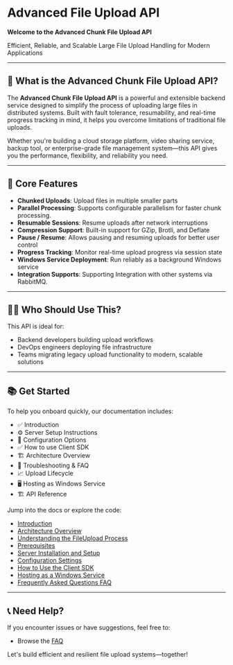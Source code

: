 
# Advanced File Upload API
**Welcome to the Advanced Chunk File Upload API**

Efficient, Reliable, and Scalable Large File Upload Handling for Modern Applications

---

## 🚀 What is the Advanced Chunk File Upload API?
The **Advanced Chunk File Upload API** is a powerful and extensible backend service designed to simplify the process of uploading large files in distributed systems. Built with fault tolerance, resumability, and real-time progress tracking in mind, it helps you overcome limitations of traditional file uploads.

Whether you're building a cloud storage platform, video sharing service, backup tool, or enterprise-grade file management system—this API gives you the performance, flexibility, and reliability you need.

---

## 🧰 Core Features
- **Chunked Uploads**: Upload files in multiple smaller parts
- **Parallel Processing**: Supports configurable parallelism for faster chunk processing.
- **Resumable Sessions**: Resume uploads after network interruptions
- **Compression Support**: Built-in support for GZip, Brotli, and Deflate
- **Pause / Resume**: Allows pausing and resuming uploads for better user control
- **Progress Tracking**: Monitor real-time upload progress via session state
- **Windows Service Deployment**: Run reliably as a background Windows service
- **Integration Supports**: Supporting Integration with other systems via RabbitMQ.

---

## 👨‍💻 Who Should Use This?
This API is ideal for:
- Backend developers building upload workflows
- DevOps engineers deploying file infrastructure
- Teams migrating legacy upload functionality to modern, scalable solutions

---

## 📚 Get Started
To help you onboard quickly, our documentation includes:
- ✅ Introduction
- ⚙️ Server Setup Instructions
- 🔧 Configuration Options
- ✅ How to use Client SDK
- 🏗 Architecture Overview
- 🧪 Troubleshooting & FAQ
- 📈 Upload Lifecycle
- 🖥 Hosting as Windows Service
- 🏗 API Reference

Jump into the docs or explore the code:
- [Introduction](../AdvanceFileUpload-/doc/docs/introduction.md)
- [Architecture Overview](../AdvanceFileUpload-/doc/docs/Architecture-Overview.md)
- [Understanding the FileUpload Process](../AdvanceFileUpload-/doc/docs/Understanding-the-FileUpload-Process.md)
- [Prerequisites](../AdvanceFileUpload-/doc/docs/Prerequisites.md)
- [Server Installation and Setup](../AdvanceFileUpload-/doc/docs/Server-Installation-and-Setup.md)
- [Configuration Settings](../AdvanceFileUpload-/doc/docs/Configuration-Settings.md)
- [How to Use the Client SDK](../AdvanceFileUpload-/doc/docs/How-to-Use-the-Client-SDK.md)
- [Hosting as a Windows Service](../AdvanceFileUpload-/doc/docs/Hosting-as-a-Windows-Service.md)
- [Frequently Asked Questions FAQ](../AdvanceFileUpload-/doc/docs/Frequently-Asked-Questions.md)




---

## 📞 Need Help?
If you encounter issues or have suggestions, feel free to:
- Browse the [FAQ](../AdvanceFileUpload-/doc/docs/Frequently-Asked-Questions.md)

Let's build efficient and resilient file upload systems—together!

